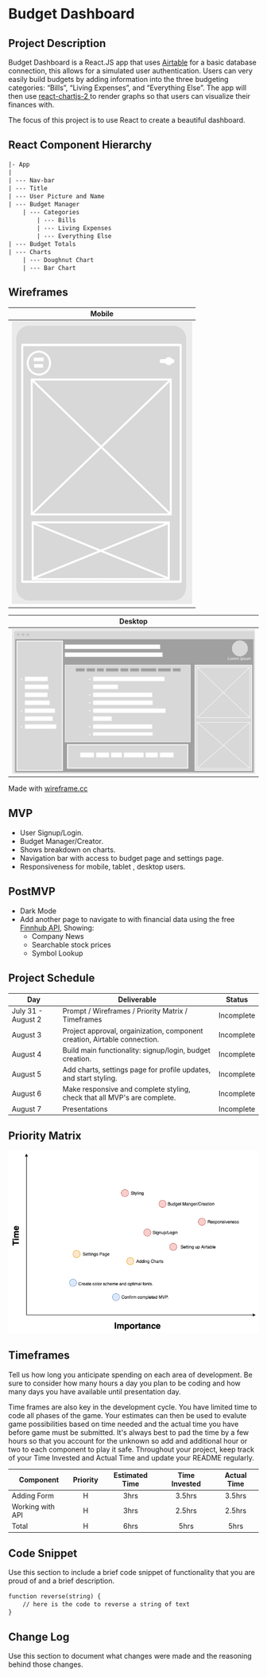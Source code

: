 # Budget Dashboard

## Project Description
	
Budget Dashboard is a  React.JS app that uses [Airtable](https://airtable.com/) for a basic database connection, this allows for a simulated user authentication.  Users can very easily build budgets by adding information into the three budgeting categories: “Bills”, “Living Expenses”, and “Everything Else”.  The app will then use [react-chartjs-2  ](https://www.npmjs.com/package/react-chartjs-2)  to render graphs so that users can visualize their finances with. 

The focus of this project is to use React to create a beautiful dashboard. 

## React Component Hierarchy

```
|- App
|
| --- Nav-bar
| --- Title 
| --- User Picture and Name 
| --- Budget Manager 
	| --- Categories 
		| --- Bills
		| --- Living Expenses 
		| --- Everything Else
| --- Budget Totals
| --- Charts 
	| --- Doughnut Chart
	| --- Bar Chart
```




## Wireframes

|                                                                       Mobile                                                                        |
| :-------------------------------------------------------------------------------------------------------------------------------------------------: |
| ![Mobile](https://github.com/Henry-Cook/Budget-Dashboard/blob/master/New%20Project%20Pictures/Screen%20Shot%202020-08-01%20at%2010.31.14%20AM.png?raw=true) |

|                                                                       Desktop                                                                        |
| :--------------------------------------------------------------------------------------------------------------------------------------------------: |
| ![desktop](https://github.com/Henry-Cook/Budget-Dashboard/blob/master/New%20Project%20Pictures/Screen%20Shot%202020-08-01%20at%2010.23.32%20AM.png?raw=true) |

Made with [wireframe.cc](https://wireframe.cc/)

## MVP 
* User Signup/Login.
* Budget Manager/Creator.
* Shows breakdown on charts.
* Navigation bar with access to budget page and settings page.
* Responsiveness for mobile, tablet ,  desktop  users.


## PostMVP  
* Dark Mode 
* Add another page to navigate to with financial data using the free [Finnhub API](https://finnhub.io/docs/api#introduction), Showing:
	* Company News
	* Searchable stock prices
	* Symbol Lookup
	
	
## Project Schedule



| Day        | Deliverable                                                                                   | Status     |
| ---------- | --------------------------------------------------------------------------------------------- | ---------- |
| July 31 - August 2 | Prompt / Wireframes / Priority Matrix / Timeframes                                      | Incomplete   |
| August 3    | Project approval, orgainization, component creation, Airtable connection.                        | Incomplete   |
| August 4    | Build main functionality: signup/login, budget creation.      | Incomplete   |
| August 5    | Add charts, settings page for profile updates, and start styling. | Incomplete   |
| August 6    | Make responsive and complete styling, check that all MVP's are complete.   | Incomplete   |
| August 7    | Presentations                                                                                 | Incomplete |

## Priority Matrix

![Priority-Matrix](https://github.com/Henry-Cook/Budget-Dashboard/blob/master/New%20Project%20Pictures/Project2Matrix.png?raw=true)

## Timeframes

Tell us how long you anticipate spending on each area of development. Be sure to consider how many hours a day you plan to be coding and how many days you have available until presentation day.

Time frames are also key in the development cycle.  You have limited time to code all phases of the game.  Your estimates can then be used to evalute game possibilities based on time needed and the actual time you have before game must be submitted. It's always best to pad the time by a few hours so that you account for the unknown so add and additional hour or two to each component to play it safe. Throughout your project, keep track of your Time Invested and Actual Time and update your README regularly.

| Component | Priority | Estimated Time | Time Invested | Actual Time |
| --- | :---: |  :---: | :---: | :---: |
| Adding Form | H | 3hrs| 3.5hrs | 3.5hrs |
| Working with API | H | 3hrs| 2.5hrs | 2.5hrs |
| Total | H | 6hrs| 5hrs | 5hrs |

## Code Snippet

Use this section to include a brief code snippet of functionality that you are proud of and a brief description.  

```
function reverse(string) {
	// here is the code to reverse a string of text
}
```

## Change Log
 Use this section to document what changes were made and the reasoning behind those changes.  
